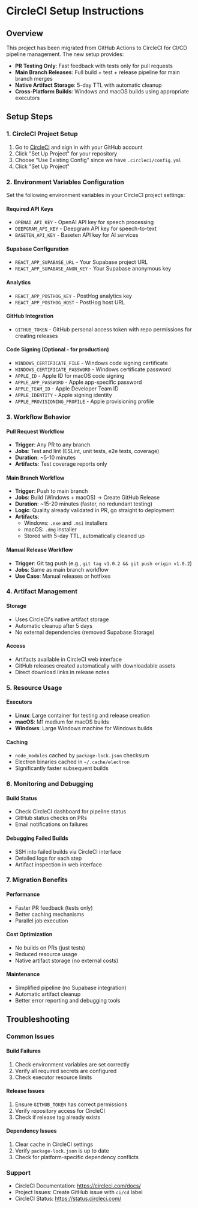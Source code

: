 # CircleCI Setup Instructions

## Overview
This project has been migrated from GitHub Actions to CircleCI for CI/CD pipeline management. The new setup provides:
- **PR Testing Only**: Fast feedback with tests only for pull requests
- **Main Branch Releases**: Full build + test + release pipeline for main branch merges
- **Native Artifact Storage**: 5-day TTL with automatic cleanup
- **Cross-Platform Builds**: Windows and macOS builds using appropriate executors

## Setup Steps

### 1. CircleCI Project Setup
1. Go to [CircleCI](https://circleci.com/) and sign in with your GitHub account
2. Click "Set Up Project" for your repository
3. Choose "Use Existing Config" since we have `.circleci/config.yml`
4. Click "Set Up Project"

### 2. Environment Variables Configuration
Set the following environment variables in your CircleCI project settings:

#### Required API Keys
- `OPENAI_API_KEY` - OpenAI API key for speech processing
- `DEEPGRAM_API_KEY` - Deepgram API key for speech-to-text
- `BASETEN_API_KEY` - Baseten API key for AI services

#### Supabase Configuration
- `REACT_APP_SUPABASE_URL` - Your Supabase project URL
- `REACT_APP_SUPABASE_ANON_KEY` - Your Supabase anonymous key

#### Analytics
- `REACT_APP_POSTHOG_KEY` - PostHog analytics key
- `REACT_APP_POSTHOG_HOST` - PostHog host URL

#### GitHub Integration
- `GITHUB_TOKEN` - GitHub personal access token with repo permissions for creating releases

#### Code Signing (Optional - for production)
- `WINDOWS_CERTIFICATE_FILE` - Windows code signing certificate
- `WINDOWS_CERTIFICATE_PASSWORD` - Windows certificate password
- `APPLE_ID` - Apple ID for macOS code signing
- `APPLE_APP_PASSWORD` - Apple app-specific password
- `APPLE_TEAM_ID` - Apple Developer Team ID
- `APPLE_IDENTITY` - Apple signing identity
- `APPLE_PROVISIONING_PROFILE` - Apple provisioning profile

### 3. Workflow Behavior

#### Pull Request Workflow
- **Trigger**: Any PR to any branch
- **Jobs**: Test and lint (ESLint, unit tests, e2e tests, coverage)
- **Duration**: ~5-10 minutes
- **Artifacts**: Test coverage reports only

#### Main Branch Workflow  
- **Trigger**: Push to main branch
- **Jobs**: Build (Windows + macOS) → Create GitHub Release
- **Duration**: ~15-20 minutes (faster, no redundant testing)
- **Logic**: Quality already validated in PR, go straight to deployment
- **Artifacts**: 
  - Windows: `.exe` and `.msi` installers
  - macOS: `.dmg` installer
  - Stored with 5-day TTL, automatically cleaned up

#### Manual Release Workflow
- **Trigger**: Git tag push (e.g., `git tag v1.0.2 && git push origin v1.0.2`)
- **Jobs**: Same as main branch workflow
- **Use Case**: Manual releases or hotfixes

### 4. Artifact Management

#### Storage
- Uses CircleCI's native artifact storage
- Automatic cleanup after 5 days
- No external dependencies (removed Supabase Storage)

#### Access
- Artifacts available in CircleCI web interface
- GitHub releases created automatically with downloadable assets
- Direct download links in release notes

### 5. Resource Usage

#### Executors
- **Linux**: Large container for testing and release creation
- **macOS**: M1 medium for macOS builds
- **Windows**: Large Windows machine for Windows builds

#### Caching
- `node_modules` cached by `package-lock.json` checksum
- Electron binaries cached in `~/.cache/electron`
- Significantly faster subsequent builds

### 6. Monitoring and Debugging

#### Build Status
- Check CircleCI dashboard for pipeline status
- GitHub status checks on PRs
- Email notifications on failures

#### Debugging Failed Builds
- SSH into failed builds via CircleCI interface
- Detailed logs for each step
- Artifact inspection in web interface

### 7. Migration Benefits

#### Performance
- Faster PR feedback (tests only)
- Better caching mechanisms
- Parallel job execution

#### Cost Optimization
- No builds on PRs (just tests)
- Reduced resource usage
- Native artifact storage (no external costs)

#### Maintenance
- Simplified pipeline (no Supabase integration)
- Automatic artifact cleanup
- Better error reporting and debugging tools

## Troubleshooting

### Common Issues

#### Build Failures
1. Check environment variables are set correctly
2. Verify all required secrets are configured
3. Check executor resource limits

#### Release Issues
1. Ensure `GITHUB_TOKEN` has correct permissions
2. Verify repository access for CircleCI
3. Check if release tag already exists

#### Dependency Issues
1. Clear cache in CircleCI settings
2. Verify `package-lock.json` is up to date
3. Check for platform-specific dependency conflicts

### Support
- CircleCI Documentation: https://circleci.com/docs/
- Project Issues: Create GitHub issue with `ci/cd` label
- CircleCI Status: https://status.circleci.com/